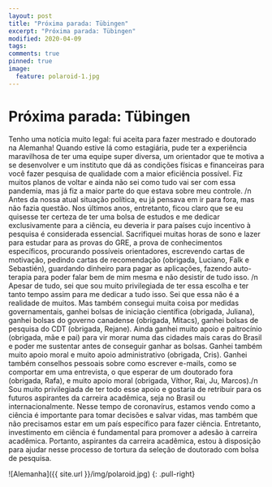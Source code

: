 ```yaml
---
layout: post
title: "Próxima parada: Tübingen"
excerpt: "Próxima parada: Tübingen"
modified: 2020-04-09
tags: 
comments: true
pinned: true
image:
  feature: polaroid-1.jpg
---
```

# Próxima parada: Tübingen

Tenho uma notícia muito legal: fui aceita para fazer mestrado e doutorado na Alemanha! Quando estive lá como estagiária, pude ter a experiência maravilhosa de ter uma equipe super diversa, um orientador que te motiva a se desenvolver e um instituto que dá as condições físicas e financeiras para você fazer pesquisa de qualidade com a maior eficiência possível. Fiz muitos planos de voltar e ainda não sei como tudo vai ser com essa pandemia, mas já fiz a maior parte do que estava sobre meu controle. /n
Antes da nossa atual situação política, eu já pensava em ir para fora, mas não fazia questão. Nos últimos anos, entretanto, ficou claro que se eu quisesse ter certeza de ter uma bolsa de estudos e me dedicar exclusivamente para a ciência, eu deveria ir para países cujo incentivo à pesquisa é considerada essencial. Sacrifiquei muitas horas de sono e lazer para estudar para as provas do GRE, a prova de conhecimentos específicos, procurando possíveis orientadores, escrevendo cartas de motivação, pedindo cartas de recomendação (obrigada, Luciano, Falk e Sebastién), guardando dinheiro para pagar as aplicações, fazendo auto-terapia para poder falar bem de mim mesma e não desistir de tudo isso. /n
Apesar de tudo, sei que sou muito privilegiada de ter essa escolha e ter tanto tempo assim para me dedicar a tudo isso. Sei que essa não é a realidade de muitos. Mas também consegui muita coisa por medidas governamentais, ganhei bolsas de iniciação científica (obrigada, Juliana), ganhei bolsas do governo canadense (obrigada, Mitacs), ganhei bolsas de pesquisa do CDT (obrigada, Rejane). Ainda ganhei muito apoio e paitrocínio (obrigada, mãe e pai) para vir morar numa das cidades mais caras do Brasil e poder me sustentar antes de conseguir ganhar as bolsas. Ganhei também muito apoio moral e muito apoio administrativo (obrigada, Cris). Ganhei também conselhos pessoais sobre como escrever e-mails, como se comportar em uma entrevista, o que esperar de um doutorado fora (obrigada, Rafa), e muito apoio moral (obrigada, Víthor, Rai, Ju, Marcos)./n
Sou muito privilegiada de ter todo esse apoio e gostaria de retribuir para os futuros aspirantes da carreira acadêmica, seja no Brasil ou internacionalmente. Nesse tempo de coronavírus, estamos vendo como a ciência é importante para tomar decisões e salvar vidas, mas também que não precisamos estar em um país específico para fazer ciência. Entretanto, investimento em ciência é fundamental para promover a adesão à carreira acadêmica. Portanto, aspirantes da carreira acadêmica, estou à disposição para ajudar nesse processo de tortura da seleção de doutorado com bolsa de pesquisa.


![Alemanha]({{ site.url }}/img/polaroid.jpg)
{: .pull-right}


